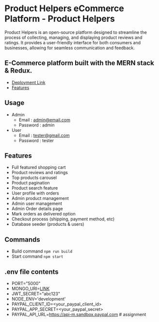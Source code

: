 # Product Helpers eCommerce Platform - Product Helpers

Product Helpers is an open-source platform designed to streamline the process of collecting, managing, and displaying product reviews and ratings. It provides a user-friendly interface for both consumers and businesses, allowing for seamless communication and feedback.

## E-Commerce platform built with the MERN stack & Redux.

<!-- toc -->
- [Deployment Link](https://product-helpers-4avp.onrender.com/)
- [Features](#features)
<!-- tocstop -->

## Usage 
 - Admin
    - Email : admin@email.com
    - Password : admin
 - User
    - Email : tester@gmail.com
    - Password : tester

## Features

- Full featured shopping cart
- Product reviews and ratings
- Top products carousel
- Product pagination
- Product search feature
- User profile with orders
- Admin product management
- Admin user management
- Admin Order details page
- Mark orders as delivered option
- Checkout process (shipping, payment method, etc)
- Database seeder (products & users)

## Commands
- Build command
```npm run build```
- Start command ```npm start```
## .env file contents
- PORT="5000"
- MONGO_URI=[LINK](mongodb+srv://test1234:test1234@cluster0.ahqesyk.mongodb.net/proshop) 
- JWT_SECRET="abc123"
- NODE_ENV='development'
- PAYPAL_CLIENT_ID=<your_paypal_client_id>
- PAYPAL_APP_SECRET=<your_paypal_secret>
- PAYPAL_API_URL=https://api-m.sandbox.paypal.com
#   a s s i g n m e n t  
 